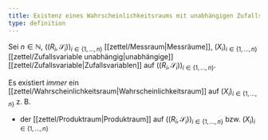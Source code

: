 ```yaml
---
title: Existenz eines Wahrscheinlichkeitsraums mit unabhängigen Zufallsvariablen
type: definition
---
```


Sei $n \in \mathbb{N}$, $((R_i, \mathscr{S}_i))_{i \in \{ 1, \dots, n \}}$ [[zettel/Messraum|Messräume]], $(X_i)_{i \in \{ 1, \dots, n \}}$ [[zettel/Zufallsvariable unabhängig|unabhängige]] [[zettel/Zufallsvariable|Zufallsvariablen]] auf $((R_i, \mathscr{S}_i))_{i \in \{ 1, \dots, n \}}$.

Es existiert *immer* ein [[zettel/Wahrscheinlichkeitsraum|Wahrscheinlichkeitsraum]] auf $(X_i)_{i \in \{ 1, \dots, n \}}$ z. B.
- der [[zettel/Produktraum|Produktraum]] auf $((R_i, \mathscr{S}_i))_{i \in \{ 1, \dots, n \}}$ bzw. $(X_i)_{i \in \{ 1, \dots, n \}}$